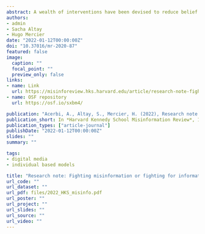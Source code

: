 ```yaml
---
abstract: A wealth of interventions have been devised to reduce belief in fake news or the tendency to share such news. By contrast, interventions aimed at increasing trust in reliable news sources have received less attention. In this article, we show that, given the very limited prevalence of misinformation (including fake news), interventions aimed at reducing acceptance or spread of such news are bound to have very small effects on the overall quality of the information environment, especially compared to interventions aimed at increasing trust in reliable news sources. To make this argument, we simulate the effect that such interventions have on a global information score, which increases when people accept reliable information and decreases when people accept misinformation.
authors:
- admin
- Sacha Altay
- Hugo Mercier
date: "2022-01-12T00:00:00Z"
doi: "10.37016/mr-2020-87"
featured: false
image:
  caption: ""
  focal_point: ""
  preview_only: false
links:
- name: Link
  url: https://misinforeview.hks.harvard.edu/article/research-note-fighting-misinformation-or-fighting-for-information/
- name: OSF repository
  url: https://osf.io/sxbm4/

publication: "Acerbi, A., Altay, S., Mercier, H. (2022), Research note: Fighting misinformation or fighting for information?, *Harvard Kennedy School Misinformation Review*, 1 (3)"
publication_short: In *Harvard Kennedy School Misinformation Review*, 1 (3)
publication_types: ["article-journal"]
publishDate: "2022-01-12T00:00:00Z"
slides: ""
summary: ""

tags:
- digital media
- individual based models

title: "Research note: Fighting misinformation or fighting for information?"
url_code: ""
url_dataset: ""
url_pdf: files/2022_HKS_misinfo.pdf
url_poster: ""
url_project: ""
url_slides: ""
url_source: ""
url_video: ""
---
```


